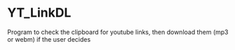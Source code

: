 # YT_LinkDL
Program to check the clipboard for youtube links, then download them (mp3 or webm) if the user decides
